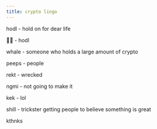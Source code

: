 ```yaml
---
title: crypto lingo
---
```


hodl - hold on for dear life

💎🙌 - hodl

whale - someone who holds a large amount of crypto

peeps - people

rekt - wrecked

ngmi - not going to make it

kek - lol

shill - trickster getting people to believe something is great

kthnks

